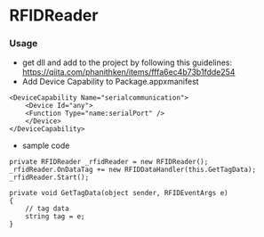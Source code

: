 # RFIDReader

### Usage
+ get dll and add to the project by following this guidelines: https://qiita.com/phanithken/items/fffa6ec4b73b1fdde254
+ Add Device Capability to Package.appxmanifest
```
<DeviceCapability Name="serialcommunication">
    <Device Id="any">
    <Function Type="name:serialPort" />
    </Device>
</DeviceCapability>
```
+ sample code
```
private RFIDReader _rfidReader = new RFIDReader();
_rfidReader.OnDataTag += new RFIDDataHandler(this.GetTagData);
_rfidReader.Start();

private void GetTagData(object sender, RFIDEventArgs e)
{
    // tag data
    string tag = e;
}
```
